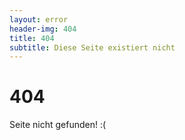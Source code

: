 ```yaml
---
layout: error
header-img: 404
title: 404
subtitle: Diese Seite existiert nicht
---
```


# 404

Seite nicht gefunden! :(
